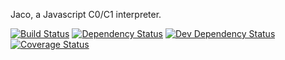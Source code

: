 Jaco, a Javascript C0/C1 interpreter.

[![Build Status](https://travis-ci.org/calculemuscode/jaco.svg?branch=master)](https://travis-ci.org/calculemuscode/jaco)
[![Dependency Status](https://david-dm.org/calculemuscode/jaco.svg)](https://david-dm.org/calculemuscode/jaco)
[![Dev Dependency Status](https://david-dm.org/calculemuscode/jaco/dev-status.svg)](https://david-dm.org/calculemuscode/jaco?type=dev)
[![Coverage Status](https://coveralls.io/repos/github/calculemuscode/jaco/badge.svg?branch=master)](https://coveralls.io/github/calculemuscode/jaco?branch=master)
